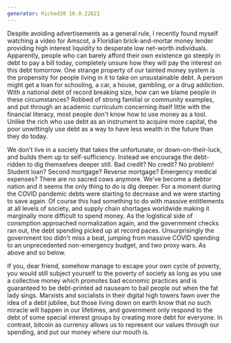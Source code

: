 ```yaml
---
generator: Riched20 10.0.22621
---
```


Despite avoiding advertisements as a general rule, I recently found
myself watching a video for Amscot, a Floridian brick-and-mortar money
lender providing high interest liquidity to desperate low net-worth
individuals. Apparently, people who can barely afford their own
existence go steeply in debt to pay a bill today, completely unsure how
they will pay the interest on this debt tomorrow. One strange property
of our tainted money system is the propensity for people living in it to
take on unsustainable debt. A person might get a loan for schooling, a
car, a house, gambling, or a drug addiction. With a national debt of
record breaking size, how can we blame people in these circumstances?
Robbed of strong familial or community examples, and put through an
academic curriculum concerning itself little with the financial
literacy, most people don\'t know how to use money as a tool. Unlike the
rich who use debt as an instrument to acquire more capital, the poor
unwittingly use debt as a way to have less wealth in the future than
they do today.

We don\'t live in a society that takes the unfortunate, or
down-on-their-luck, and builds them up to self-sufficiency. Instead we
encourage the debt-ridden to dig themselves deeper still. Bad credit? No
credit? No problem! Student loan? Second mortgage? Reverse mortgage?
Emergency medical expenses? There are no sacred cows anymore. We\'ve
become a debtor nation and it seems the only thing to do is dig deeper.
For a moment during the COVID pandemic debts were starting to decrease
and we were starting to save again. Of course this had something to do
with massive entitlements at all levels of society, and supply chain
shortages worldwide making it marginally more difficult to spend money.
As the logistical side of consmption approached normalization again, and
the govermment checks ran out, the debt spending picked up at record
paces. Unsurprisingly the government too didn\'t miss a beat, jumping
from massive COVID spending to an unprecedented non-emergency budget,
and two proxy wars. As above and so below.

If you, dear friend, somehow manage to escape your own cycle of poverty,
you would still subject yourself to the poverty of society as long as
you use a collective money which promotes bad economic practices and is
guaranteed to be debt-printed ad nauseam to bail people out when the fat
lady sings. Marxists and socialists in their digital high towers fawn
over the idea of a debt jubilee, but those living down on earth know
that no such miracle will happen in our lifetimes, and government only
respond to the debt of some special interest groups by creating more
debt for everyone. In contrast, bitcoin as currency allows us to
represent our values through our spending, and put our money where our
mouth is.
